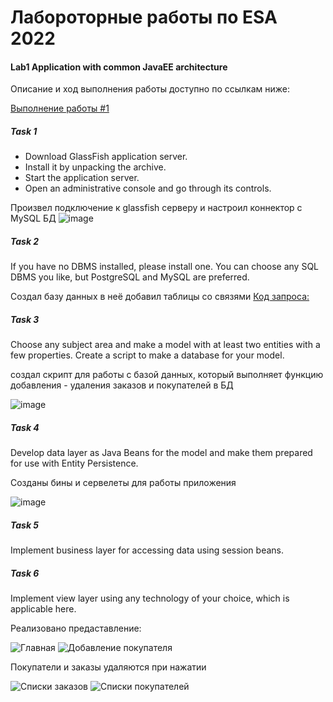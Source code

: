 # Лабороторные работы по ESA 2022

#### Lab1 Application with common JavaEE architecture

Описание и ход выполнения работы доступно по ссылкам ниже:

[Выполнение работы #1](https://github.com/bnepryakhin63/ssau2022/blob/main/HPC-Fall/Lab0_MatMul.ipynb)

##### Task 1
- Download GlassFish application server.
- Install it by unpacking the archive.
- Start the application server.
- Open an administrative console and go through its controls.

Произвел подключение к glassfish серверу и настроил коннектор с MySQL БД
![image](https://user-images.githubusercontent.com/53073280/212570612-6d78f760-f9d8-4053-99f5-3e1079ee0885.png)


##### Task 2
If you have no DBMS installed, please install one. You can choose any SQL DBMS you like, but PostgreSQL and MySQL are preferred.

Создал базу данных в неё добавил таблицы со связями
[Код запроса:](https://github.com/bnepryakhin63/ssau2022/blob/main/HPC-Fall/MatMul_cuda.cu) 

##### Task 3
Choose any subject area and make a model with at least two entities with a few properties.
Create a script to make a database for your model.

создал скрипт для работы с базой данных, который выполняет функцию добавления - удаления заказов и покупателей в БД

![image](https://user-images.githubusercontent.com/53073280/212570717-4a2d075d-8643-400b-bdf2-5763f374ad72.png)


##### Task 4
Develop data layer as Java Beans for the model and make them prepared for use with Entity Persistence.

Созданы бины и сервелеты для работы приложения


![image](https://user-images.githubusercontent.com/53073280/212570693-74e030b8-29a3-47ef-8fea-ff671a0c3893.png)

##### Task 5
Implement business layer for accessing data using session beans.

##### Task 6
Implement view layer using any technology of your choice, which is applicable here.

Реализовано предаставление:

![Главная](https://user-images.githubusercontent.com/53073280/212570644-e263e92d-2155-4422-a35b-28d58ef96cf5.png)
![Добавление покупателя](https://user-images.githubusercontent.com/53073280/212570660-f5468830-464c-4f32-9a7e-2d6a273975e4.png)

Покупатели и заказы удаляются при нажатии

![Списки заказов](https://user-images.githubusercontent.com/53073280/212570668-8c396bc5-85da-4321-b381-86bcc30f419c.png)
![Списки покупателей](https://user-images.githubusercontent.com/53073280/212570672-9b36fc2d-7ce8-4971-a094-57f0cbaabff5.png)



